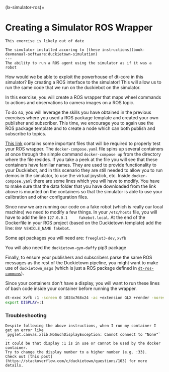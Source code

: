 (lx-simulator-ros)=
# Creating a Simulator ROS Wrapper

```{note}
This exercise is likely out of date
```

```{needget}
The simulator installed accoring to [these instructions](book-devmanual-software:duckietown-simulation)
---
The ability to run a ROS agent using the simulator as if it was a robot
```

How would we be able to exploit the powerhouse of dt-core in this simulator? 
By creating a ROS interface to the simulator! This will allow us to run the same 
code that we run on the duckiebot on the simulator.

In this exercise, you will create a ROS wrapper that maps wheel commands to 
actions and observations to camera images on a ROS topic.

To do so, you will leverage the skills you have obtained in the previous 
exercises where you used a ROS package template and created your own publisher and 
subscriber. This time, we encourage you to again use the ROS package template 
and to create a node which can both publish and subscribe to topics.

[This link](https://drive.google.com/file/d/1BU17Gkl5wEjvxv0OtZ2bv5EbcyyH09ZN/view) 
contains some important files that will be required to properly test your ROS wrapper. 
The `docker-compose.yaml` file spins up several containers at once through the 
simple command `docker-compose up` from the directory where the file resides. 
If you take a peek at the file you will see that these containers have familiar names.
They are used to provide functionality to your Duckiebot, and in this scenario 
they are still needed to allow you to run demos in the simulator, 
to use the virtual joystick, etc. Inside `docker-compose.yaml` there are some lines which you will have to modify. You have to make sure that the data folder that you have downloaded from the link above is mounted on the containers so that the simulator is able to use your calibration and other configuration files. 

Since now we are running our code on a fake robot (which is really our local machine) we need to modify a few things. In your `/etc/hosts` file, you will have to add the line `127.0.0.1     fakebot.local`. At the end of the Dockerfile in your ROS project (based on the Duckietown template) add the line: `ENV VEHICLE_NAME fakebot`.

Some apt packages you will need are: `freeglut3-dev`, `xvfb`

You will also need the `duckietown-gym-daffy` pip3 package

Finally, to ensure your publishers and subscribers parse the same ROS messages as the rest of the Duckietown pipeline, you might want to make use of `duckietown_msgs` (which is just a ROS package defined in [`dt-ros-commons`](https://github.com/duckietown/dt-ros-commons/tree/daffy/packages/duckietown_msgs)).

Since your containers don't have a display, you will want to run these lines of bash code inside your container before running the wrapper.

```bash
dt-exec Xvfb :1 -screen 0 1024x768x24 -ac +extension GLX +render -noreset 
export DISPLAY=:1
```

### Troubleshooting

```{trouble}
Despite following the above instructions, when I run my container I get an error like 
`pyglet.canvas.xlib.NoSuchDisplayException: Cannot connect to "None"`
---
It could be that display :1 is in use or cannot be used by the docker container. 
Try to change the display number to a higher number (e.g. :33). 
Check out [this post](https://stackoverflow.com/c/duckietown/questions/103) for more 
details.
```